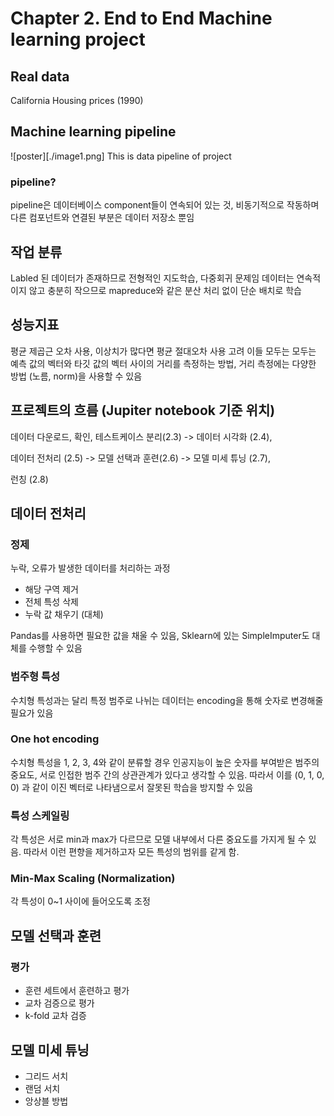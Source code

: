 # Chapter 2. End to End Machine learning project

## Real data
California Housing prices (1990)

## Machine learning pipeline
![poster][./image1.png]
This is data pipeline of project

### pipeline?
pipeline은 데이터베이스 component들이 연속되어 있는 것, 비동기적으로 작동하며 다른 컴포넌트와 연결된 부분은 데이터 저장소 뿐임

## 작업 분류
Labled 된 데이터가 존재하므로 전형적인 지도학습, 다중회귀 문제임
데이터는 연속적이지 않고 충분히 작으므로 mapreduce와 같은 분산 처리 없이 단순 배치로 학습

## 성능지표
평균 제곱근 오차 사용, 이상치가 많다면 평균 절대오차 사용 고려
이들 모두는 모두는 예측 값의 벡터와 타깃 값의 벡터 사이의 거리를 측정하는 방법, 거리 측정에는 다양한 방법 (노름, norm)을 사용할 수 있음

## 프로젝트의 흐름 (Jupiter notebook 기준 위치)
데이터 다운로드, 확인, 테스트케이스 분리(2.3) -> 데이터 시각화 (2.4),

데이터 전처리 (2.5) -> 모델 선택과 훈련(2.6) -> 모델 미세 튜닝 (2.7),

런칭 (2.8)

## 데이터 전처리
### 정제
누락, 오류가 발생한 데이터를 처리하는 과정
- 해당 구역 제거
- 전체 특성 삭제
- 누락 값 채우기 (대체)

Pandas를 사용하면 필요한 값을 채울 수 있음, Sklearn에 있는 SimpleImputer도 대체를 수행할 수 있음

### 범주형 특성
수치형 특성과는 달리 특정 범주로 나뉘는 데이터는 encoding을 통해 숫자로 변경해줄 필요가 있음

### One hot encoding
수치형 특성을 1, 2, 3, 4와 같이 분류할 경우 인공지능이 높은 숫자를 부여받은 범주의 중요도, 서로 인접한 범주 간의 상관관계가 있다고 생각할 수 있음.
따라서 이를 (0, 1, 0, 0) 과 같이 이진 벡터로 나타냄으로서 잘못된 학습을 방지할 수 있음

### 특성 스케일링
각 특성은 서로 min과 max가 다르므로 모델 내부에서 다른 중요도를 가지게 될 수 있음. 따라서 이런 편향을 제거하고자 모든 특성의 범위를 같게 함.

### Min-Max Scaling (Normalization)
각 특성이 0~1 사이에 들어오도록 조정

## 모델 선택과 훈련
### 평가
- 훈련 세트에서 훈련하고 평가
- 교차 검증으로 평가
- k-fold 교차 검증

## 모델 미세 튜닝
- 그리드 서치
- 랜덤 서치
- 앙상블 방법
